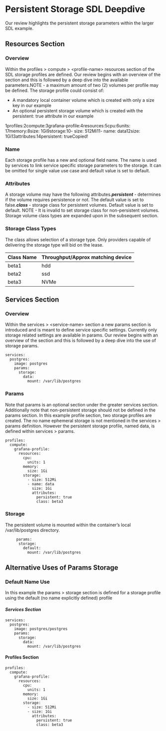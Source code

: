 # Persistent Storage SDL Deepdive

Our review highlights the persistent storage parameters within the larger SDL example.

## Resources Section <a href="#resources-section" id="resources-section"></a>

### Overview <a href="#overview" id="overview"></a>

Within the profiles > compute > \<profile-name> resources section of the SDL storage profiles are defined. Our review begins with an overview of the section and this is followed by a deep dive into the available parameters.NOTE - a maximum amount of two (2) volumes per profile may be defined. The storage profile could consist of:

* A mandatory local container volume which is created with only a size key in our example
* An optional persistent storage volume which is created with the persistent: true attribute in our example

1profiles:2compute:3grafana-profile:4resources:5cpu:6units: 17memory:8size: 1Gi9storage:10- size: 512Mi11- name: data12size: 1Gi13attributes:14persistent: trueCopied!

### Name <a href="#name" id="name"></a>

Each storage profile has a new and optional field name. The name is used by services to link service specific storage parameters to the storage. It can be omitted for single value use case and default value is set to default.

### Attributes <a href="#attributes" id="attributes"></a>

A storage volume may have the following attributes._**persistent**_ - determines if the volume requires persistence or not. The default value is set to false._**class**_ - storage class for persistent volumes. Default value is set to default. NOTE - It is invalid to set storage class for non-persistent volumes. Storage volume class types are expanded upon in the subsequent section.

### Storage Class Types

The class allows selection of a storage type.  Only providers capable of delivering the storage type will bid on the lease.

| Class Name | Throughput/Approx matching device |
| ---------- | --------------------------------- |
| beta1      | hdd                               |
| beta2      | ssd                               |
| beta3      | NVMe                              |

## Services Section

### Overview

Within the services > \<service-name> section a new params section is introduced and is meant to define service specific settings.  Currently only storage related settings are available in params.  Our review begins with an overview of the section and this is followed by a deep dive into the use of storage params.

```
services:
  postgres:
    image: postgres
    params:
      storage:
        data:
          mount: /var/lib/postgres
```

### Params

Note that params is an optional section under the greater services section.  Additionally note that non-persistent storage should not be defined in the params section.  In this example profile section, two storage profiles are created.  The no name ephemeral storage is not mentioned in the services > params definition.  However the persistent storage profile, named data, is defined within services > params.

```
profiles:
  compute:
    grafana-profile:
      resources:
        cpu:
          units: 1
        memory:
          size: 1Gi
        storage:
          - size: 512Mi
          - name: data
            size: 1Gi
            attributes:
              persistent: true
              class: beta3
```

### Storage

The persistent volume is mounted within the container’s local /var/lib/postgres directory.

```
     params:
      storage:
        default:
          mount: /var/lib/postgres
```

## Alternative Uses of Params Storage

### Default Name Use

In this example the params > storage section is defined for a storage profile using the default (no name explicitly defined) profile

#### _**Services Section**_

```
services:
  postgres:
    image: postgres/postgres
    params:
      storage:
        data:
          mount: /var/lib/postgres
```

#### **Profiles Section**

```
profiles:
  compute:
    grafana-profile:
      resources:
        cpu:
          units: 1
        memory:
          size: 1Gi
        storage:
          - size: 512Mi
          - size: 1Gi
            attributes:
              persistent: true
              class: beta3
```
